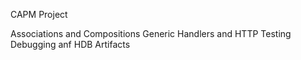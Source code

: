 CAPM Project

Associations and Compositions
Generic Handlers and HTTP Testing
Debugging anf HDB Artifacts